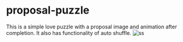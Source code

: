 # proposal-puzzle
This is a simple love puzzle with a proposal image and animation after completion. It also has functionality of auto shuffle.
![ss](https://github.com/justme-vivek/proposal-puzzle/assets/147023192/65b0e7dd-b66d-4a4b-abbf-cd448a3ad869)
